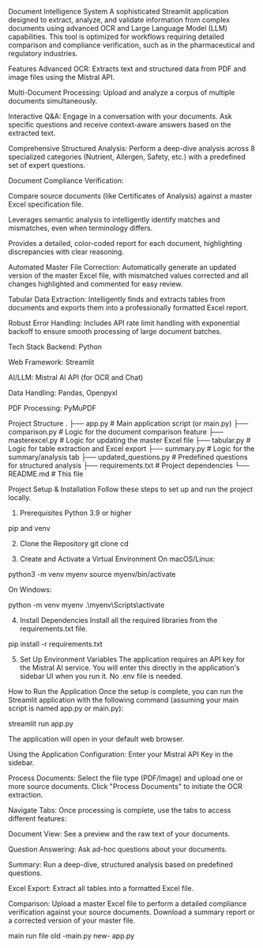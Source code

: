
Document Intelligence System
A sophisticated Streamlit application designed to extract, analyze, and validate information from complex documents using advanced OCR and Large Language Model (LLM) capabilities. This tool is optimized for workflows requiring detailed comparison and compliance verification, such as in the pharmaceutical and regulatory industries.

Features
Advanced OCR: Extracts text and structured data from PDF and image files using the Mistral API.

Multi-Document Processing: Upload and analyze a corpus of multiple documents simultaneously.

Interactive Q&A: Engage in a conversation with your documents. Ask specific questions and receive context-aware answers based on the extracted text.

Comprehensive Structured Analysis: Perform a deep-dive analysis across 8 specialized categories (Nutrient, Allergen, Safety, etc.) with a predefined set of expert questions.

Document Compliance Verification:

Compare source documents (like Certificates of Analysis) against a master Excel specification file.

Leverages semantic analysis to intelligently identify matches and mismatches, even when terminology differs.

Provides a detailed, color-coded report for each document, highlighting discrepancies with clear reasoning.

Automated Master File Correction: Automatically generate an updated version of the master Excel file, with mismatched values corrected and all changes highlighted and commented for easy review.

Tabular Data Extraction: Intelligently finds and extracts tables from documents and exports them into a professionally formatted Excel report.

Robust Error Handling: Includes API rate limit handling with exponential backoff to ensure smooth processing of large document batches.

Tech Stack
Backend: Python

Web Framework: Streamlit

AI/LLM: Mistral AI API (for OCR and Chat)

Data Handling: Pandas, Openpyxl

PDF Processing: PyMuPDF

Project Structure
.
├── app.py                  # Main application script (or main.py)
├── comparison.py           # Logic for the document comparison feature
├── masterexcel.py          # Logic for updating the master Excel file
├── tabular.py              # Logic for table extraction and Excel export
├── summary.py              # Logic for the summary/analysis tab
├── updated_questions.py    # Predefined questions for structured analysis
├── requirements.txt        # Project dependencies
└── README.md               # This file

Project Setup & Installation
Follow these steps to set up and run the project locally.

1. Prerequisites
Python 3.9 or higher

pip and venv

2. Clone the Repository
git clone <your-repository-url>
cd <your-repository-directory>

3. Create and Activate a Virtual Environment
On macOS/Linux:

python3 -m venv myenv
source myenv/bin/activate

On Windows:

python -m venv myenv
.\myenv\Scripts\activate

4. Install Dependencies
Install all the required libraries from the requirements.txt file.

pip install -r requirements.txt

5. Set Up Environment Variables
The application requires an API key for the Mistral AI service. You will enter this directly in the application's sidebar UI when you run it. No .env file is needed.

How to Run the Application
Once the setup is complete, you can run the Streamlit application with the following command (assuming your main script is named app.py or main.py):

streamlit run app.py

The application will open in your default web browser.

Using the Application
Configuration: Enter your Mistral API Key in the sidebar.

Process Documents: Select the file type (PDF/Image) and upload one or more source documents. Click "Process Documents" to initiate the OCR extraction.

Navigate Tabs: Once processing is complete, use the tabs to access different features:

Document View: See a preview and the raw text of your documents.

Question Answering: Ask ad-hoc questions about your documents.

Summary: Run a deep-dive, structured analysis based on predefined questions.

Excel Export: Extract all tables into a formatted Excel file.

Comparison: Upload a master Excel file to perform a detailed compliance verification against your source documents. Download a summary report or a corrected version of your master file.

main run file 
old -main.py
new- app.py 